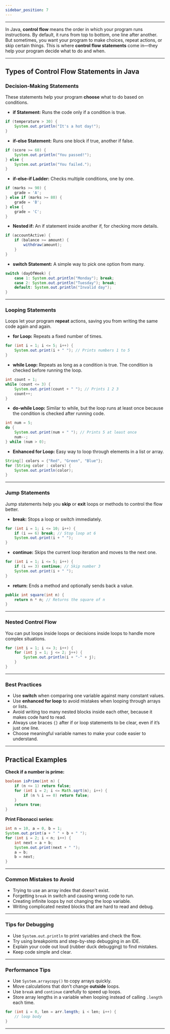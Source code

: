 ```yaml
---
sidebar_position: 7
---
```

***

<!-- ## Simple Explanation of Java Control Flow for Beginners -->

In Java, **control flow** means the order in which your program runs instructions. By default, it runs from top to bottom, one line after another. But sometimes, you want your program to make choices, repeat actions, or skip certain things. This is where **control flow statements** come in—they help your program decide what to do and when.

***

## Types of Control Flow Statements in Java

### Decision-Making Statements

These statements help your program **choose** what to do based on conditions.

- **if Statement:** Runs the code only if a condition is true.

```java
if (temperature > 30) {
    System.out.println("It's a hot day!");
}
```

- **if-else Statement:** Runs one block if true, another if false.

```java
if (score >= 60) {
    System.out.println("You passed!");
} else {
    System.out.println("You failed.");
}
```

- **if-else-if Ladder:** Checks multiple conditions, one by one.

```java
if (marks >= 90) {
    grade = 'A';
} else if (marks >= 80) {
    grade = 'B';
} else {
    grade = 'C';
}
```

- **Nested if:** An if statement inside another if, for checking more details.

```java
if (accountActive) {
    if (balance >= amount) {
        withdraw(amount);
    }
}
```

- **switch Statement:** A simple way to pick one option from many.

```java
switch (dayOfWeek) {
    case 1: System.out.println("Monday"); break;
    case 2: System.out.println("Tuesday"); break;
    default: System.out.println("Invalid day");
}
```


***

### Looping Statements

Loops let your program **repeat** actions, saving you from writing the same code again and again.

- **for Loop:** Repeats a fixed number of times.

```java
for (int i = 1; i <= 5; i++) {
    System.out.print(i + " "); // Prints numbers 1 to 5
}
```

- **while Loop:** Repeats as long as a condition is true. The condition is checked before running the loop.

```java
int count = 1;
while (count <= 3) {
    System.out.print(count + " "); // Prints 1 2 3
    count++;
}
```

- **do-while Loop:** Similar to while, but the loop runs at least once because the condition is checked after running code.

```java
int num = 5;
do {
    System.out.print(num + " "); // Prints 5 at least once
    num--;
} while (num > 0);
```

- **Enhanced for Loop:** Easy way to loop through elements in a list or array.

```java
String[] colors = {"Red", "Green", "Blue"};
for (String color : colors) {
    System.out.println(color);
}
```


***

### Jump Statements

Jump statements help you **skip** or **exit** loops or methods to control the flow better.

- **break:** Stops a loop or switch immediately.

```java
for (int i = 1; i <= 10; i++) {
    if (i == 6) break; // Stop loop at 6
    System.out.print(i + " ");
}
```

- **continue:** Skips the current loop iteration and moves to the next one.

```java
for (int i = 1; i <= 5; i++) {
    if (i == 3) continue; // Skip number 3
    System.out.print(i + " ");
}
```

- **return:** Ends a method and optionally sends back a value.

```java
public int square(int n) {
    return n * n; // Returns the square of n
}
```


***

### Nested Control Flow

You can put loops inside loops or decisions inside loops to handle more complex situations.

```java
for (int i = 1; i <= 3; i++) {
    for (int j = 1; j <= 2; j++) {
        System.out.println(i + "-" + j);
    }
}
```


***

### Best Practices

- Use **switch** when comparing one variable against many constant values.
- Use **enhanced for loop** to avoid mistakes when looping through arrays or lists.
- Avoid writing too many nested blocks inside each other, because it makes code hard to read.
- Always use braces `{}` after if or loop statements to be clear, even if it’s just one line.
- Choose meaningful variable names to make your code easier to understand.

***

## Practical Examples

**Check if a number is prime:**

```java
boolean isPrime(int n) {
    if (n <= 1) return false;
    for (int i = 2; i <= Math.sqrt(n); i++) {
        if (n % i == 0) return false;
    }
    return true;
}
```

**Print Fibonacci series:**

```java
int n = 10, a = 0, b = 1;
System.out.print(a + " " + b + " ");
for (int i = 2; i < n; i++) {
    int next = a + b;
    System.out.print(next + " ");
    a = b;
    b = next;
}
```


***

### Common Mistakes to Avoid

- Trying to use an array index that doesn't exist.
- Forgetting `break` in switch and causing wrong code to run.
- Creating infinite loops by not changing the loop variable.
- Writing complicated nested blocks that are hard to read and debug.

***

### Tips for Debugging

- Use `System.out.println` to print variables and check the flow.
- Try using breakpoints and step-by-step debugging in an IDE.
- Explain your code out loud (rubber duck debugging) to find mistakes.
- Keep code simple and clear.

***

### Performance Tips

- Use `System.arraycopy()` to copy arrays quickly.
- Move calculations that don’t change **outside** loops.
- Use `break` and `continue` carefully to speed up loops.
- Store array lengths in a variable when looping instead of calling `.length` each time.

```java
for (int i = 0, len = arr.length; i < len; i++) {
    // loop body
}
```


***